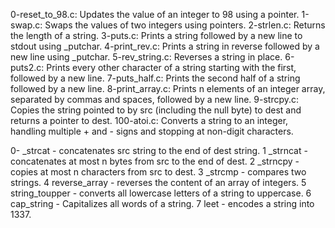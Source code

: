 0-reset_to_98.c: Updates the value of an integer to 98 using a pointer.
1-swap.c: Swaps the values of two integers using pointers.
2-strlen.c: Returns the length of a string.
3-puts.c: Prints a string followed by a new line to stdout using _putchar.
4-print_rev.c: Prints a string in reverse followed by a new line using _putchar.
5-rev_string.c: Reverses a string in place.
6-puts2.c: Prints every other character of a string starting with the first, followed by a new line.
7-puts_half.c: Prints the second half of a string followed by a new line.
8-print_array.c: Prints n elements of an integer array, separated by commas and spaces, followed by a new line.
9-strcpy.c: Copies the string pointed to by src (including the null byte) to dest and returns a pointer to dest.
100-atoi.c: Converts a string to an integer, handling multiple + and - signs and stopping at non-digit characters.



0- _strcat - concatenates src string to the end of dest string.
1 _strncat - concatenates at most n bytes from src to the end of dest.
2 _strncpy - copies at most n characters from src to dest.
3 _strcmp - compares two strings.
4 reverse_array - reverses the content of an array of integers.
5 string_toupper - converts all lowercase letters of a string to uppercase.
6 cap_string - Capitalizes all words of a string.
7 leet - encodes a string into 1337.
